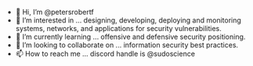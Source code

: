 - 👋 Hi, I’m @petersrobertf
- 👀 I’m interested in ... designing, developing, deploying and monitoring systems, networks, and applications for security vulnerabilities.
- 🌱 I’m currently learning ... offensive and defensive security positioning.
- 💞️ I’m looking to collaborate on ... information security best practices.
- 📫 How to reach me ... discord handle is @sudoscience

<!---
petersrobertf/petersrobertf is a ✨ special ✨ repository because its `README.md` (this file) appears on your GitHub profile.
You can click the Preview link to take a look at your changes.
--->
